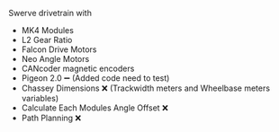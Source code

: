 Swerve drivetrain with
-  MK4 Modules 
-  L2 Gear Ratio 
-  Falcon Drive Motors 
-  Neo Angle Motors 
-  CANcoder magnetic encoders
-  Pigeon 2.0 ➖ (Added code need to test)
-  Chassey Dimensions ❌ (Trackwidth meters and Wheelbase meters variables)
-  Calculate Each Modules Angle Offset ❌
-  Path Planning ❌
